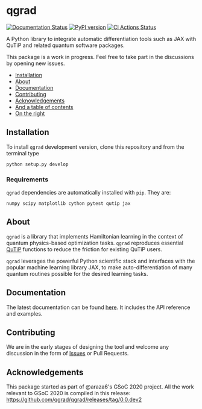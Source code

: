 # qgrad

[![Documentation Status](https://readthedocs.org/projects/qgrad/badge/?version=latest)](https://qgrad.readthedocs.io/en/latest/?badge=latest)
[![PyPI version](https://badge.fury.io/py/qgrad.svg)](https://badge.fury.io/py/qgrad)
[![CI Actions Status](https://github.com/qgrad/qgrad/workflows/CI/badge.svg)](https://github.com/qgrad/qgrad/actions)

A Python library to integrate automatic differentiation tools such as JAX with QuTiP and related quantum software packages.

This package is a work in progress. Feel free to take part in the discussions by opening new issues.

- [Installation](#installation)
- [About](#about)
- [Documentation](#documentation)
- [Contributing](#contributing)
- [Acknowledgements](#acknowledgements)
- [And a table of contents](#and-a-table-of-contents)
- [On the right](#on-the-right)


## Installation

To install ``qgrad`` development version, clone this repository and from the terminal type

```
python setup.py develop
```

### Requirements
``qgrad`` dependencies are automatically installed with `pip`. They are:

``numpy scipy matplotlib cython pytest qutip jax``


## About

``qgrad`` is a library that implements Hamiltonian learning in the context of quantum physics-based optimization tasks.
 ``qgrad`` reproduces essential [QuTiP](http://qutip.org/) functions to reduce the friction for existing QuTiP users.


``qgrad`` leverages the powerful Python scientific stack and interfaces with the popular machine learning library JAX, to make auto-differentiation of many quantum routines possible for the desired learning tasks.

## Documentation
The latest documentation can be found [here](https://qgrad.readthedocs.io/en/latest). It includes the API reference and examples.


## Contributing
We are in the early stages of designing the tool and welcome any discussion in the form of [Issues](https://github.com/qgrad/qgrad/issues/new) or Pull Requests.

## Acknowledgements
This package started as part of @araza6's GSoC 2020 project. 
All the work relevant to GSoC 2020 is compiled in
this release: https://github.com/qgrad/qgrad/releases/tag/0.0.dev2

